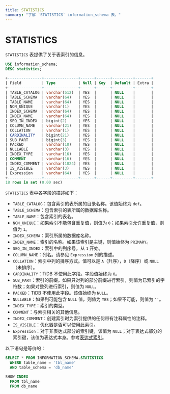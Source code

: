 ```yaml
---
title: STATISTICS
summary: "了解 `STATISTICS` information_schema 表。"
---
```


# STATISTICS

`STATISTICS` 表提供了关于表索引的信息。


```sql
USE information_schema;
DESC statistics;
```

```sql
+---------------+---------------+------+------+---------+-------+
| Field         | Type          | Null | Key  | Default | Extra |
+---------------+---------------+------+------+---------+-------+
| TABLE_CATALOG | varchar(512)  | YES  |      | NULL    |       |
| TABLE_SCHEMA  | varchar(64)   | YES  |      | NULL    |       |
| TABLE_NAME    | varchar(64)   | YES  |      | NULL    |       |
| NON_UNIQUE    | varchar(1)    | YES  |      | NULL    |       |
| INDEX_SCHEMA  | varchar(64)   | YES  |      | NULL    |       |
| INDEX_NAME    | varchar(64)   | YES  |      | NULL    |       |
| SEQ_IN_INDEX  | bigint(2)     | YES  |      | NULL    |       |
| COLUMN_NAME   | varchar(21)   | YES  |      | NULL    |       |
| COLLATION     | varchar(1)    | YES  |      | NULL    |       |
| CARDINALITY   | bigint(21)    | YES  |      | NULL    |       |
| SUB_PART      | bigint(3)     | YES  |      | NULL    |       |
| PACKED        | varchar(10)   | YES  |      | NULL    |       |
| NULLABLE      | varchar(3)    | YES  |      | NULL    |       |
| INDEX_TYPE    | varchar(16)   | YES  |      | NULL    |       |
| COMMENT       | varchar(16)   | YES  |      | NULL    |       |
| INDEX_COMMENT | varchar(1024) | YES  |      | NULL    |       |
| IS_VISIBLE    | varchar(3)    | YES  |      | NULL    |       |
| Expression    | varchar(64)   | YES  |      | NULL    |       |
+---------------+---------------+------+------+---------+-------+
18 rows in set (0.00 sec)
```

`STATISTICS` 表中各字段的描述如下：

* `TABLE_CATALOG`：包含索引的表所属的目录名称。该值始终为 `def`。
* `TABLE_SCHEMA`：包含索引的表所属的数据库名称。
* `TABLE_NAME`：包含索引的表名。
* `NON_UNIQUE`：如果索引不能包含重复值，则值为 `0`；如果索引允许重复值，则值为 `1`。
* `INDEX_SCHEMA`：索引所属的数据库名称。
* `INDEX_NAME`：索引的名称。如果该索引是主键，则值始终为 `PRIMARY`。
* `SEQ_IN_INDEX`：索引中的列序号，从 `1` 开始。
* `COLUMN_NAME`：列名。请参见 `Expression` 列的描述。
* `COLLATION`：索引中列的排序方式。值可以是 `A`（升序），`D`（降序）或 `NULL`（未排序）。
* `CARDINALITY`：TiDB 不使用此字段。字段值始终为 `0`。
* `SUB_PART`：索引的前缀。如果只对列的部分前缀进行索引，则值为已索引的字符数；如果对整列进行索引，则值为 `NULL`。
* `PACKED`：TiDB 不使用此字段。该值始终为 `NULL`。
* `NULLABLE`：如果列可能包含 `NULL` 值，则值为 `YES`；如果不可能，则值为 `''`。
* `INDEX_TYPE`：索引的类型。
* `COMMENT`：与索引相关的其他信息。
* `INDEX_COMMENT`：创建索引时为索引提供的任何带有注释属性的注释。
* `IS_VISIBLE`：优化器是否可以使用此索引。
* `Expression`：对于非表达式部分的索引键，该值为 `NULL`；对于表达式部分的索引键，该值为表达式本身。参考[表达式索引](/sql-statements/sql-statement-create-index.md#expression-index)。

以下语句是等价的：

```sql
SELECT * FROM INFORMATION_SCHEMA.STATISTICS
  WHERE table_name = 'tbl_name'
  AND table_schema = 'db_name'

SHOW INDEX
  FROM tbl_name
  FROM db_name
```
